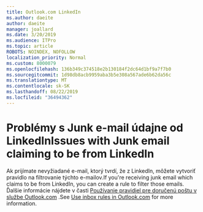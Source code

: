 ```yaml
---
title: Outlook.com LinkedIn
ms.author: daeite
author: daeite
manager: joallard
ms.date: 3/20/2019
ms.audience: ITPro
ms.topic: article
ROBOTS: NOINDEX, NOFOLLOW
localization_priority: Normal
ms.custom: 8000079
ms.openlocfilehash: 136b349c374518e2b130184f2dc64d1bf9a7f7b0
ms.sourcegitcommit: 1d98db8acb9959aba3b5e308a567ade6b62da56c
ms.translationtype: MT
ms.contentlocale: sk-SK
ms.lasthandoff: 08/22/2019
ms.locfileid: "36494362"
---
```

# <a name="issues-with-junk-email-claiming-to-be-from-linkedin"></a><span data-ttu-id="25823-102">Problémy s Junk e-mail údajne od LinkedIn</span><span class="sxs-lookup"><span data-stu-id="25823-102">Issues with Junk email claiming to be from LinkedIn</span></span>

<span data-ttu-id="25823-103">Ak prijímate nevyžiadané e-mail, ktorý tvrdí, že z LinkedIn, môžete vytvoriť pravidlo na filtrovanie týchto e-mailov.</span><span class="sxs-lookup"><span data-stu-id="25823-103">If you're receiving junk email which claims to be from LinkedIn, you can create a rule to filter those emails.</span></span>
<span data-ttu-id="25823-104">Ďalšie informácie nájdete v časti [Používanie pravidiel pre doručenú poštu v službe Outlook.com](https://aka.ms/OutlookComInboxRules) .</span><span class="sxs-lookup"><span data-stu-id="25823-104">See [Use inbox rules in Outlook.com](https://aka.ms/OutlookComInboxRules) for more information.</span></span>


